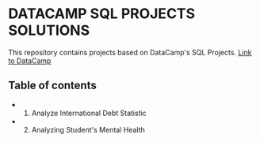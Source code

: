 # DATACAMP SQL PROJECTS SOLUTIONS
 
This repository contains projects based on DataCamp's SQL Projects. <a href="https://app.datacamp.com/learn/projects">Link to DataCamp</a>

## Table of contents
* 1. Analyze International Debt Statistic
* 2. Analyzing Student's Mental Health
